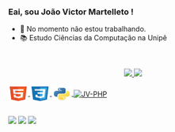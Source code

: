 ### Eai, sou João Victor Martelleto !
- 💼 No momento não estou trabalhando.
- 📚 Estudo Ciências da Computação na Unipê
</br>
</br>
<div align="center">
 <a href="https://github.com/JoaoVitorMartelleto">
 <img height="150em" src="https://github-readme-stats.vercel.app/api?username=JoaoVitorMartelleto&show_icons=true&theme=blueberry&include_all_commits=true&count_private=true"/>
 <img height="150em" src="https://github-readme-stats.vercel.app/api/top-langs/?username=JoaoVitorMartelleto&layout=compact&langs_count=7&theme=blueberry"/>
</div>
  
<div style="display: inline_block"><br>
  <img align="center" alt="JV-HTML" height="30" width="40" src="https://raw.githubusercontent.com/devicons/devicon/master/icons/html5/html5-original.svg">
  <img align="center" alt="JV-CSS" height="30" width="40" src="https://raw.githubusercontent.com/devicons/devicon/master/icons/css3/css3-original.svg">
  <img align="center" alt="JV-Python"height="30" width="40" src="https://raw.githubusercontent.com/devicons/devicon/master/icons/python/python-original.svg">
  <img align="center" alt="JV-PHP" height="30" width="40" src="https://cdn.jsdelivr.net/gh/devicons/devicon/icons/php/php-plain.svg" />
</div>
 
##
 
<div> 
  <a href="https://www.instagram.com/jaovitort" target="_blank"><img src="https://img.shields.io/badge/-Instagram-%23E4405F?style=for-the-badge&logo=instagram&logoColor=white" target="_blank"></a>
  <a href = "mailto:joao.m.d.p.t@gmail.com"><img src="https://img.shields.io/badge/-Gmail-%23333?style=for-the-badge&logo=gmail&logoColor=white" target="_blank"></a>
  <a href="https://www.linkedin.com/in/jo%C3%A3o-victor-martelleto-de-paula-teixeira-6b3904220" target="_blank"><img src="https://img.shields.io/badge/-LinkedIn-%230077B5?style=for-the-badge&logo=linkedin&logoColor=white" target="_blank"></a> 
 
</div>

